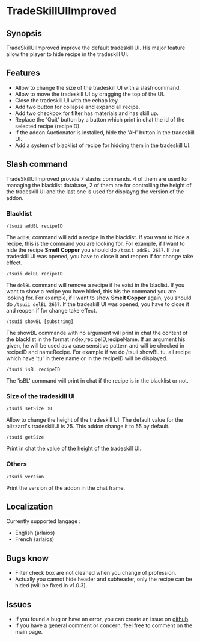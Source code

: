 # TradeSkillUIImproved

## Synopsis

TradeSkillUIImproved improve the default tradeskill UI. His major feature allow the player to hide recipe in the tradeskill UI.

## Features

* Allow to change the size of the tradeskill UI with a slash command.
* Allow to move the tradeskill UI by dragging the top of the UI.
* Close the tradeskill UI with the echap key.
* Add two button for collapse and expand all recipe.
* Add two checkbox for filter has materials and has skill up.
* Replace the 'Quit' button by a button which print in chat the id of the selected recipe (recipeID).
* If the addon Auctionator is installed, hide the 'AH' button in the tradeskill UI.
* Add a system of blacklist of recipe for hidding them in the tradeskill UI.

## Slash command

TradeSkillUIImproved provide 7 slashs commands. 4 of them are used for managing the blacklist database, 2 of them are for controlling the height of the tradeskill UI and the last one is used for displayng the version of the addon.

### Blacklist

```
/tsuii addBL recipeID
```

The `addBL` command will add a recipe in the blacklist. If you want to hide a recipe, this is the command you are looking for. For example, if I want to hide the recipe **Smelt Copper** you should do `/tsuii addBL 2657`. If the tradeskill UI was opened, you have to close it and reopen if for change take effect.

```
/tsuii delBL recipeID
```

The `delBL` command will remove a recipe if he exist in the blaclist. If you want to show a recipe you have hided, this his the command you are looking for. For example, if I want to show **Smelt Copper** again, you should do `/tsuii delBL 2657`. If the tradeskill UI was opened, you have to close it and reopen if for change take effect.

```
/tsuii showBL [substring]
```

The showBL commande with no argument will print in chat the content of the blacklist in the format index,recipeID,recipeName. If an argument his given, he will be used as a case sensitive pattern and will be checked in recipeID and nameRecipe. For example if we do /tsuii showBL tu, all recipe which have 'tu' in there name or in the recipeID will be displayed.

```
/tsuii isBL recipeID
```

The 'isBL' command will print in chat if the recipe is in the blacklist or not.

### Size of the tradeskill UI

```
/tsuii setSize 30
```

Allow to change the height of the tradeskill UI. The default value for the blizzard's tradeskillUI is 25. This addon change it to 55 by default.

```
/tsuii getSize
```

Print in chat the value of the height of the tradeskill UI.

### Others

```
/tsuii version
```

Print the version of the addon in the chat frame.

## Localization

Currently supported langage :
* English (arlaios)
* French (arlaios)

## Bugs know

* Filter check box are not cleaned when you change of profession.
* Actually you cannot hide header and subheader, only the recipe can be hided (will be fixed in v1.0.3).

## Issues

* If you found a bug or have an error, you can create an issue on [github](https://github.com/lamboley/TradeSkillUIImproved/issues).
* If you have a general comment or concern, feel free to comment on the main page.
